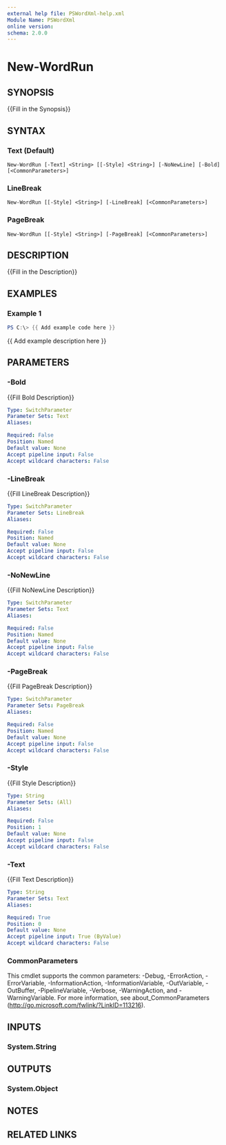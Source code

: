 ```yaml
---
external help file: PSWordXml-help.xml
Module Name: PSWordXml
online version:
schema: 2.0.0
---
```


# New-WordRun

## SYNOPSIS
{{Fill in the Synopsis}}

## SYNTAX

### Text (Default)
```
New-WordRun [-Text] <String> [[-Style] <String>] [-NoNewLine] [-Bold] [<CommonParameters>]
```

### LineBreak
```
New-WordRun [[-Style] <String>] [-LineBreak] [<CommonParameters>]
```

### PageBreak
```
New-WordRun [[-Style] <String>] [-PageBreak] [<CommonParameters>]
```

## DESCRIPTION
{{Fill in the Description}}

## EXAMPLES

### Example 1
```powershell
PS C:\> {{ Add example code here }}
```

{{ Add example description here }}

## PARAMETERS

### -Bold
{{Fill Bold Description}}

```yaml
Type: SwitchParameter
Parameter Sets: Text
Aliases:

Required: False
Position: Named
Default value: None
Accept pipeline input: False
Accept wildcard characters: False
```

### -LineBreak
{{Fill LineBreak Description}}

```yaml
Type: SwitchParameter
Parameter Sets: LineBreak
Aliases:

Required: False
Position: Named
Default value: None
Accept pipeline input: False
Accept wildcard characters: False
```

### -NoNewLine
{{Fill NoNewLine Description}}

```yaml
Type: SwitchParameter
Parameter Sets: Text
Aliases:

Required: False
Position: Named
Default value: None
Accept pipeline input: False
Accept wildcard characters: False
```

### -PageBreak
{{Fill PageBreak Description}}

```yaml
Type: SwitchParameter
Parameter Sets: PageBreak
Aliases:

Required: False
Position: Named
Default value: None
Accept pipeline input: False
Accept wildcard characters: False
```

### -Style
{{Fill Style Description}}

```yaml
Type: String
Parameter Sets: (All)
Aliases:

Required: False
Position: 1
Default value: None
Accept pipeline input: False
Accept wildcard characters: False
```

### -Text
{{Fill Text Description}}

```yaml
Type: String
Parameter Sets: Text
Aliases:

Required: True
Position: 0
Default value: None
Accept pipeline input: True (ByValue)
Accept wildcard characters: False
```

### CommonParameters
This cmdlet supports the common parameters: -Debug, -ErrorAction, -ErrorVariable, -InformationAction, -InformationVariable, -OutVariable, -OutBuffer, -PipelineVariable, -Verbose, -WarningAction, and -WarningVariable.
For more information, see about_CommonParameters (http://go.microsoft.com/fwlink/?LinkID=113216).

## INPUTS

### System.String
## OUTPUTS

### System.Object
## NOTES

## RELATED LINKS
